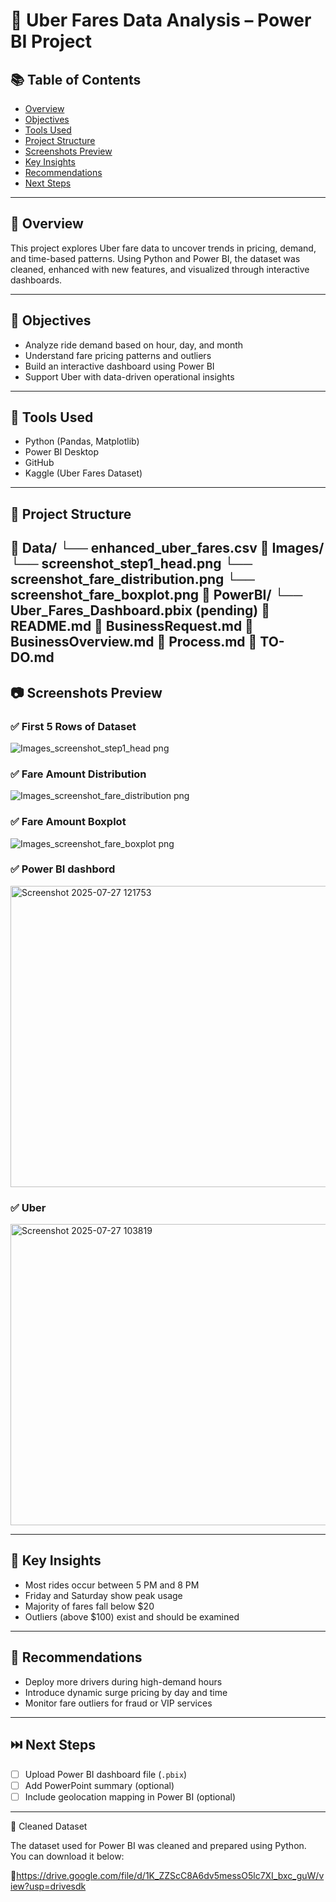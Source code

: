# 🚕 Uber Fares Data Analysis – Power BI Project

## 📚 Table of Contents
- [Overview](#overview)
- [Objectives](#objectives)
- [Tools Used](#tools-used)
- [Project Structure](#project-structure)
- [Screenshots Preview](#screenshots-preview)
- [Key Insights](#key-insights)
- [Recommendations](#recommendations)
- [Next Steps](#next-steps)

---

## 📖 Overview
This project explores Uber fare data to uncover trends in pricing, demand, and time-based patterns. Using Python and Power BI, the dataset was cleaned, enhanced with new features, and visualized through interactive dashboards.

---

## 🎯 Objectives
- Analyze ride demand based on hour, day, and month
- Understand fare pricing patterns and outliers
- Build an interactive dashboard using Power BI
- Support Uber with data-driven operational insights

---

## 🧰 Tools Used
- Python (Pandas, Matplotlib)
- Power BI Desktop
- GitHub
- Kaggle (Uber Fares Dataset)

---

## 📁 Project Structure
📁 Data/
└── enhanced_uber_fares.csv
📁 Images/
└── screenshot_step1_head.png
└── screenshot_fare_distribution.png
└── screenshot_fare_boxplot.png
📁 PowerBI/
└── Uber_Fares_Dashboard.pbix (pending)
📄 README.md
📄 BusinessRequest.md
📄 BusinessOverview.md
📄 Process.md
📄 TO-DO.md
---

## 📷 Screenshots Preview

### ✅ First 5 Rows of Dataset
![Images_screenshot_step1_head png](https://github.com/user-attachments/assets/36da690c-4ca6-4b15-b1a7-ed606ba943e6)


### ✅ Fare Amount Distribution
![Images_screenshot_fare_distribution png](https://github.com/user-attachments/assets/983c3fe3-3d13-47fa-a44c-726ba6c0fef3)


### ✅ Fare Amount Boxplot
![Images_screenshot_fare_boxplot png](https://github.com/user-attachments/assets/d8d12789-8a92-417a-ab6b-f2ce29c82d2f)

### ✅ Power BI dashbord
<img width="955" height="482" alt="Screenshot 2025-07-27 121753" src="https://github.com/user-attachments/assets/3dd3dfac-1624-4fed-9e6d-1b5f18888fb1" />

### ✅ Uber
<img width="960" height="482" alt="Screenshot 2025-07-27 103819" src="https://github.com/user-attachments/assets/daab77c0-440f-49ae-bf72-134e1ccddd16" />


---

## 📌 Key Insights
- Most rides occur between 5 PM and 8 PM
- Friday and Saturday show peak usage
- Majority of fares fall below $20
- Outliers (above $100) exist and should be examined

---

## 🧠 Recommendations
- Deploy more drivers during high-demand hours
- Introduce dynamic surge pricing by day and time
- Monitor fare outliers for fraud or VIP services

---

## ⏭️ Next Steps
- [ ] Upload Power BI dashboard file (`.pbix`)
- [ ] Add PowerPoint summary (optional)
- [ ] Include geolocation mapping in Power BI (optional)

---
📂 Cleaned Dataset

The dataset used for Power BI was cleaned and prepared using Python.  
You can download it below:


🔗https://drive.google.com/file/d/1K_ZZScC8A6dv5messO5lc7XI_bxc_guW/view?usp=drivesdk
